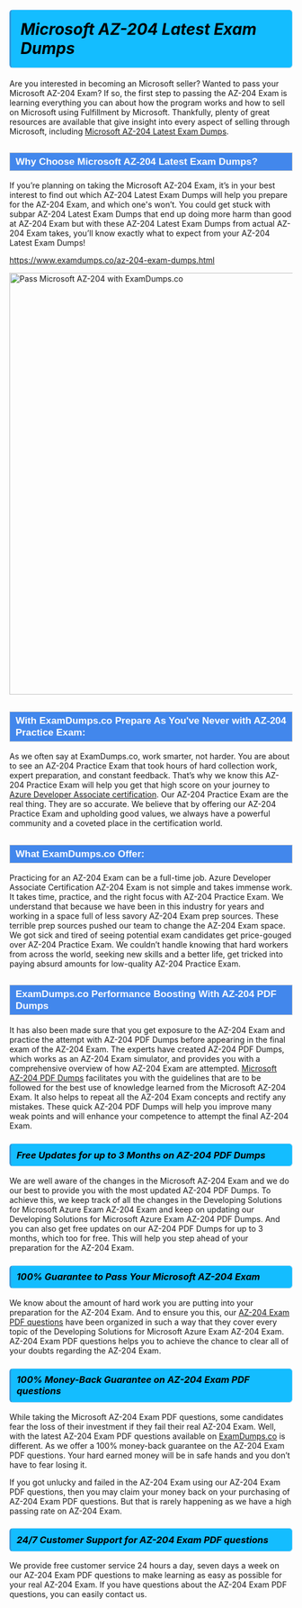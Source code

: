 <h1>                <strong><span style="display: block; color: #000000; background: #14BDFF; border: 0.5px solid #AED6F1; border-left: 3px solid #3498DB; padding: .6em; border-radius: 6px;">                     <em>Microsoft AZ-204 <span class="exam_variation">Latest Exam Dumps</span> </em>                </span></strong>            </h1>                        <p>Are you interested in becoming an Microsoft seller? Wanted to pass your Microsoft AZ-204 Exam? If so, the first step to passing the AZ-204 Exam is             learning everything you can about how the program works and how to sell on Microsoft using Fulfillment by Microsoft. Thankfully, plenty of great resources             are available that give insight into every aspect of selling through Microsoft, including <a href="https://www.examdumps.co/az-204-exam-dumps.html">Microsoft AZ-204 <span class="exam_variation">Latest Exam Dumps</span></a>.</p>                        <h2 style="background: #4287ec; border: 1px solid #cccccc; padding: 5px 10px;">                <span style="color: #ffffff;">                    <span style="font-size: 11pt;">                        <span style="line-height: normal;">                            <span style="font-family: Calibri,sans-serif;">                                <strong>                                    <span style="font-size: 13.0pt;">Why Choose Microsoft AZ-204 <span class="exam_variation">Latest Exam Dumps</span>?</span>                                </strong>                            </span>                        </span>                    </span>                </span>            </h2>                        <p>If you’re planning on taking the Microsoft AZ-204 Exam, it’s in your best interest to find out which AZ-204 <span class="exam_variation">Latest Exam Dumps</span> will help you prepare for the AZ-204 Exam,             and which one's won’t. You could get stuck with subpar AZ-204 <span class="exam_variation">Latest Exam Dumps</span> that end up doing more harm than good at AZ-204 Exam but with these AZ-204 <span class="exam_variation">Latest Exam Dumps</span>             from actual AZ-204 Exam takes, you’ll know exactly what to expect from your AZ-204 <span class="exam_variation">Latest Exam Dumps</span>!</p>                                    <p><a href="https://www.examdumps.co/az-204-exam-dumps.html">https://www.examdumps.co/az-204-exam-dumps.html</a></p>                        <p><a href="https://www.examdumps.co/"><img src="https://www.examdumps.co//images/banners/big-sale-20-percent-discount-offer-examdumps.jpg" class="postImage" alt="Pass Microsoft AZ-204 with ExamDumps.co" width="750"></a></p>                                        <h2 style="background: #4287ec; border: 1px solid #cccccc; padding: 5px 10px;">                <span style="color: #ffffff;">                    <span style="font-size: 11pt;">                        <span style="line-height: normal;">                            <span style="font-family: Calibri,sans-serif;">                                <strong>                                    <span style="font-size: 13.0pt;">With ExamDumps.co Prepare As You've Never with AZ-204 <span class="exam_variation2">Practice Exam</span>:</span>                                </strong>                            </span>                        </span>                    </span>                </span>            </h2>                        <p>As we often say at ExamDumps.co, work smarter, not harder. You are about to see an AZ-204 <span class="exam_variation2">Practice Exam</span> that took hours of hard collection work,             expert preparation, and constant feedback. That’s why we know this AZ-204 <span class="exam_variation2">Practice Exam</span> will help you get that high score on your journey to             <a href="https://www.examdumps.co/azure-developer-associate-exam-dumps.html">Azure Developer Associate certification</a>. Our AZ-204 <span class="exam_variation2">Practice Exam</span> are the real thing. They are so accurate. We believe that by offering             our AZ-204 <span class="exam_variation2">Practice Exam</span> and upholding good values, we always have a powerful community and a coveted place in the certification world.</p>                        <h2 style="background: #4287ec; border: 1px solid #cccccc; padding: 5px 10px;">                <span style="color: #ffffff;">                    <span style="font-size: 11pt;">                        <span style="line-height: normal;">                            <span style="font-family: Calibri,sans-serif;">                                <strong>                                    <span style="font-size: 13.0pt;">What ExamDumps.co Offer:</span>                                </strong>                            </span>                        </span>                    </span>                </span>            </h2>                        <p>Practicing for an AZ-204 Exam can be a full-time job. Azure Developer Associate Certification AZ-204 Exam is not simple and takes immense work.             It takes time, practice, and the right focus with AZ-204 <span class="exam_variation2">Practice Exam</span>. We understand that because we have been in this industry for years and working in a             space full of less savory AZ-204 Exam prep sources. These terrible prep sources pushed our team to change the AZ-204 Exam space. We got sick and             tired of seeing potential exam candidates get price-gouged over AZ-204 <span class="exam_variation2">Practice Exam</span>. We couldn’t handle knowing that hard workers from across the world,             seeking new skills and a better life, get tricked into paying absurd amounts for low-quality AZ-204 <span class="exam_variation2">Practice Exam</span>.</p>                        <h2 style="background: #4287ec; border: 1px solid #cccccc; padding: 5px 10px;">                <span style="color: #ffffff;">                    <span style="font-size: 11pt;">                        <span style="line-height: normal;">                            <span style="font-family: Calibri,sans-serif;">                                <strong>                                    <span style="font-size: 13.0pt;">ExamDumps.co Performance Boosting With AZ-204 <span class="exam_variation3">PDF Dumps</span></span>                                </strong>                            </span>                        </span>                    </span>                </span>            </h2>                        <p>It has also been made sure that you get exposure to the AZ-204 Exam and practice the attempt with AZ-204 <span class="exam_variation3">PDF Dumps</span> before appearing in             the final exam of the AZ-204 Exam. The experts have created AZ-204 <span class="exam_variation3">PDF Dumps</span>, which works as an AZ-204 Exam simulator, and provides you with             a comprehensive overview of how AZ-204 Exam are attempted. <a href="https://www.examdumps.co/microsoft-exam-dumps.html">Microsoft AZ-204 <span class="exam_variation3">PDF Dumps</span></a> facilitates you with the guidelines that are to be followed             for the best use of knowledge learned from the Microsoft AZ-204 Exam. It also helps to repeat all the AZ-204 Exam concepts and rectify any mistakes.             These quick AZ-204 <span class="exam_variation3">PDF Dumps</span> will help you improve many weak points and will enhance your competence to attempt the final AZ-204 Exam.</p>                        <h3>                <strong>                    <span style="display: block; color: #000000; background: #14BDFF; border: 0.5px solid #AED6F1; border-left: 3px solid #3498DB; padding: .6em; border-radius: 6px;">                        <em>Free Updates for up to 3 Months on AZ-204 <span class="exam_variation3">PDF Dumps</span></em>                    </span>                </strong>            </h3>                        <p>We are well aware of the changes in the Microsoft AZ-204 Exam and we do our best to provide you with the most updated AZ-204 <span class="exam_variation3">PDF Dumps</span>.             To achieve this, we keep track of all the changes in the Developing Solutions for Microsoft Azure Exam AZ-204 Exam and keep on updating our             Developing Solutions for Microsoft Azure Exam AZ-204 <span class="exam_variation3">PDF Dumps</span>. And you can also get free updates on our AZ-204 <span class="exam_variation3">PDF Dumps</span> for up to 3 months,             which too for free. This will help you step ahead of your preparation for the AZ-204 Exam.</p>                        <h3>                <strong>                    <span style="display: block; color: #000000; background: #14BDFF; border: 0.5px solid #AED6F1; border-left: 3px solid #3498DB; padding: .6em; border-radius: 6px;">                        <em>100% Guarantee to Pass Your Microsoft AZ-204 Exam</em>                    </span>                </strong>            </h3>                        <p>We know about the amount of hard work you are putting into your preparation for the AZ-204 Exam. And to ensure you this, our <a href="https://www.examdumps.co/az-204-exam-dumps.html">AZ-204 <span class="exam_variation4">Exam PDF questions</span></a>             have been organized in such a way that they cover every topic of the Developing Solutions for Microsoft Azure Exam AZ-204 Exam. AZ-204 <span class="exam_variation4">Exam PDF questions</span>             helps you to achieve the chance to clear all of your doubts regarding the AZ-204 Exam.</p>                        <h3>                <strong>                    <span style="display: block; color: #000000; background: #14BDFF; border: 0.5px solid #AED6F1; border-left: 3px solid #3498DB; padding: .6em; border-radius: 6px;">                        <em>100% Money-Back Guarantee on AZ-204 <span class="exam_variation4">Exam PDF questions</span> </em>                    </span>                </strong>            </h3>                        <p>While taking the Microsoft AZ-204 <span class="exam_variation4">Exam PDF questions</span>, some candidates fear the loss of their investment if they fail their real AZ-204 Exam. Well, with the latest             AZ-204 <span class="exam_variation4">Exam PDF questions</span> available on <a href="https://www.examdumps.co/azure-developer-associate-exam-dumps.html">ExamDumps.co</a> is different. As we offer a 100% money-back guarantee on the AZ-204 <span class="exam_variation4">Exam PDF questions</span>. Your hard earned money will be             in safe hands and you don’t have to fear losing it.</p>                        <p>If you got unlucky and failed in the AZ-204 Exam using our AZ-204 <span class="exam_variation4">Exam PDF questions</span>, then you may claim your money back on your purchasing of AZ-204 <span class="exam_variation4">Exam PDF questions</span>.             But that is rarely happening as we have a high passing rate on AZ-204 Exam.</p>                        <h3>                <strong>                    <span style="display: block; color: #000000; background: #14BDFF; border: 0.5px solid #AED6F1; border-left: 3px solid #3498DB; padding: .6em; border-radius: 6px;">                        <em>24/7 Customer Support for AZ-204 <span class="exam_variation4">Exam PDF questions</span></em>                    </span>                </strong>            </h3>                        <p>We provide free customer service 24 hours a day, seven days a week on our AZ-204 <span class="exam_variation4">Exam PDF questions</span> to make learning as easy as possible for your             real AZ-204 Exam. If you have questions about the AZ-204 <span class="exam_variation4">Exam PDF questions</span>, you can easily contact us.</p>                    
